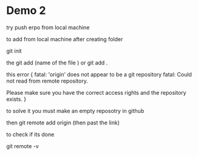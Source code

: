 # Demo 2 

try push erpo from local machine 


to add from local machine after creating folder  

git init 

the git add (name of the file ) or git add .


this error 
{
fatal: 'origin' does not appear to be a git repository
fatal: Could not read from remote repository.

Please make sure you have the correct access rights
and the repository exists. 
}

to solve it you must make an empty reposotry in github

then 
git remote add origin (then past the link)

to check if its done 

git remote -v
